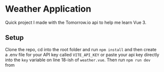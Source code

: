 # Weather Application

Quick project I made with the Tomorrow.io api to help me learn Vue 3.

## Setup

Clone the repo, cd into the root folder and run `npm install` and then create a .env file for your API key called ` VITE_API_KEY ` or paste your api key directly into the `key` variable on line 18-ish of `weather.vue`. Then run `npm run dev` from 
